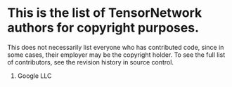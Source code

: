 # This is the list of TensorNetwork authors for copyright purposes.

This does not necessarily list everyone who has contributed code, since in
some cases, their employer may be the copyright holder.  To see the full list
of contributors, see the revision history in source control.

1. Google LLC
